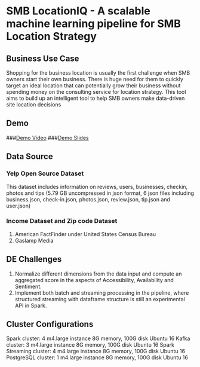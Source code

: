 # SMB LocationIQ - A scalable machine learning pipeline for SMB Location Strategy

## Business Use Case
Shopping for the business location is usually the first challenge when SMB owners start their own business. There is huge need for them to quickly target an ideal location that can potentially grow their business without spending money on the consulting service for location strategy. This tool aims to build up an intelligent tool to help SMB owners make data-driven site location decisions

## Demo
###[Demo Video](https://www.youtube.com/watch?v=9LDvZoIvAGE)
###[Demo Slides](http://bit.ly/LocationIQ-slides)

## Data Source
### Yelp Open Source Dataset
This dataset includes information on reviews, users, businesses, checkin, photos and tips (5.79 GB uncompressed in json format, 6 json files including business.json, check-in.json, photos.json, review.json, tip.json and user.json)
### Income Dataset and Zip code Dataset 
1. American FactFinder under United States Census Bureau 
2. Gaslamp Media


## DE Challenges
1. Normalize different dimensions from the data input and compute an aggregated score in the aspects of Accessibility, Availability and Sentiment.
2. Implement both batch and streaming processing in the pipeline, where structured streaming with dataframe structure is still an experimental API in Spark.

## Cluster Configurations
Spark cluster: 4 m4.large instance 8G memory, 100G disk Ubuntu 16
Kafka cluster: 3 m4.large instance 8G memory, 100G disk Ubuntu 16
Spark Streaming cluster: 4 m4.large instance 8G memory, 100G disk Ubuntu 16
PostgreSQL cluster: 1 m4.large instance 8G memory, 100G disk Ubuntu 16

